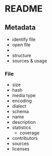 # README

## Metadata

- identify file
- open file
-
- structure
- sources & usage

### File

- size
- hash
- media type
- encoding
- dialect
- schema
- name
- description
- statistics
  - coverage
- contributors
- sources
- licenses
